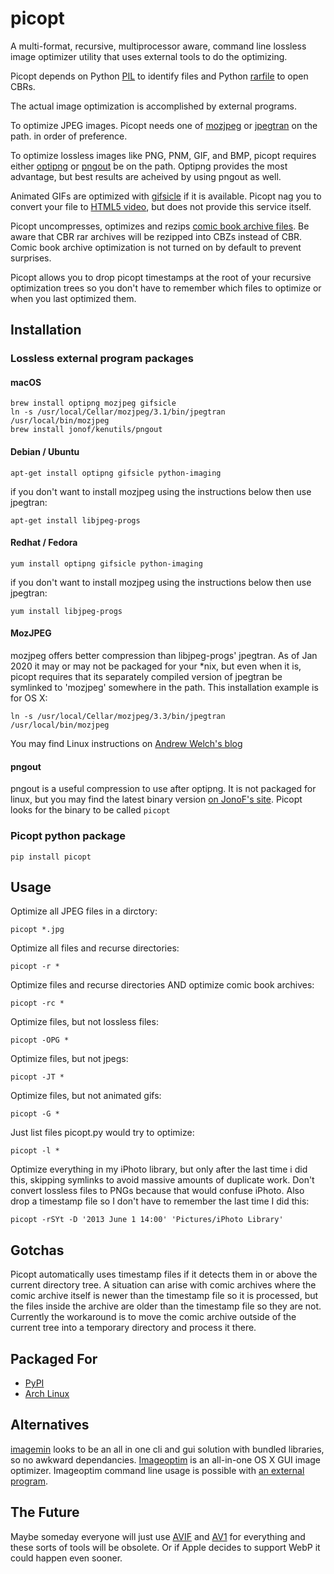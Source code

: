picopt
======

A multi-format, recursive, multiprocessor aware, command line lossless image optimizer utility that uses external tools to do the optimizing.

Picopt depends on Python [PIL](http://www.pythonware.com/products/pil/) to identify files and Python [rarfile](https://pypi.python.org/pypi/rarfile) to open CBRs.

The actual image optimization is accomplished by external programs.

To optimize JPEG images. Picopt needs one of [mozjpeg](https://github.com/mozilla/mozjpeg) or [jpegtran](http://jpegclub.org/jpegtran/) on the path. in order of preference.

To optimize lossless images like PNG, PNM, GIF, and BMP, picopt requires either [optipng](http://optipng.sourceforge.net/) or [pngout](http://advsys.net/ken/utils.htm) be on the path. Optipng provides the most advantage, but best results are acheived by using pngout as well.

Animated GIFs are optimized with [gifsicle](http://www.lcdf.org/gifsicle/) if it is available. Picopt nag you to convert your file to [HTML5 video](http://gfycat.com/about), but does not provide this service itself.

Picopt uncompresses, optimizes and rezips [comic book archive files](https://en.wikipedia.org/wiki/Comic_book_archive). Be aware that CBR rar archives will be rezipped into CBZs instead of CBR. Comic book archive optimization is not turned on by default to prevent surprises.

Picopt allows you to drop picopt timestamps at the root of your recursive optimization trees so you don't have to remember which files to optimize or when you last optimized them.

Installation
------------

### Lossless external program packages
#### macOS
    brew install optipng mozjpeg gifsicle
    ln -s /usr/local/Cellar/mozjpeg/3.1/bin/jpegtran /usr/local/bin/mozjpeg
    brew install jonof/kenutils/pngout

#### Debian / Ubuntu
    apt-get install optipng gifsicle python-imaging
if you don't want to install mozjpeg using the instructions below then use jpegtran:

    apt-get install libjpeg-progs

#### Redhat / Fedora
    yum install optipng gifsicle python-imaging
if you don't want to install mozjpeg using the instructions below then use jpegtran:

    yum install libjpeg-progs

#### MozJPEG
mozjpeg offers better compression than libjpeg-progs' jpegtran. As of Jan 2020 it may or
may not be packaged for your \*nix, but even when it is, picopt requires
that its separately compiled version of jpegtran be symlinked to 'mozjpeg'
somewhere in the path. This installation example is for OS X:

    ln -s /usr/local/Cellar/mozjpeg/3.3/bin/jpegtran /usr/local/bin/mozjpeg

You may find Linux instructions on [Andrew Welch's blog](https://nystudio107.com/blog/installing-mozjpeg-on-ubuntu-16-04-forge)

#### pngout
pngout is a useful compression to use after optipng. It is not packaged for linux, but you may find the latest binary version [on JonoF's site](http://www.jonof.id.au/kenutils). Picopt looks for the binary to be called `picopt`

### Picopt python package
    pip install picopt

Usage
-----
Optimize all JPEG files in a dirctory:

    picopt *.jpg

Optimize all files and recurse directories:

    picopt -r *

Optimize files and recurse directories AND optimize comic book archives:

    picopt -rc *

Optimize files, but not lossless files:

    picopt -OPG *

Optimize files, but not jpegs:

    picopt -JT *

Optimize files, but not animated gifs:

    picopt -G *

Just list files picopt.py would try to optimize:

    picopt -l *

Optimize everything in my iPhoto library, but only after the last time i did this, skipping symlinks to avoid massive amounts of duplicate work. Don't convert lossless files to PNGs because that would confuse iPhoto. Also drop a timestamp file so I don't have to remember the last time I did this:

    picopt -rSYt -D '2013 June 1 14:00' 'Pictures/iPhoto Library'

Gotchas
-------
Picopt automatically uses timestamp files if it detects them in or above the current directory tree. A situation can arise with comic archives where the comic archive itself is newer than the timestamp file so it is processed, but the files inside the archive are older than the timestamp file so they are not. Currently the workaround is to move the comic archive outside of the current tree into a temporary directory and process it there.

Packaged For
------------

* [PyPI](https://pypi.python.org/pypi/picopt/)
* [Arch Linux](https://aur.archlinux.org/packages/picopt/)

Alternatives
------------

[imagemin](https://github.com/imagemin/imagemin-cli) looks to be an all in one cli and gui solution with bundled libraries, so no awkward dependancies.
[Imageoptim](http://imageoptim.com/) is an all-in-one OS X GUI image optimizer. Imageoptim command line usage is possible with [an external program](https://code.google.com/p/imageoptim/issues/detail?can=2&start=0&num=100&q=&colspec=ID%20Type%20Status%20Priority%20Milestone%20Owner%20Summary%20Stars&groupby=&sort=&id=39).

The Future
----------
Maybe someday everyone will just use [AVIF](https://aomediacodec.github.io/av1-avif/) and [AV1](https://en.wikipedia.org/wiki/AV1) for everything and these sorts of tools will be obsolete. Or if Apple decides to support WebP it could happen even sooner.
